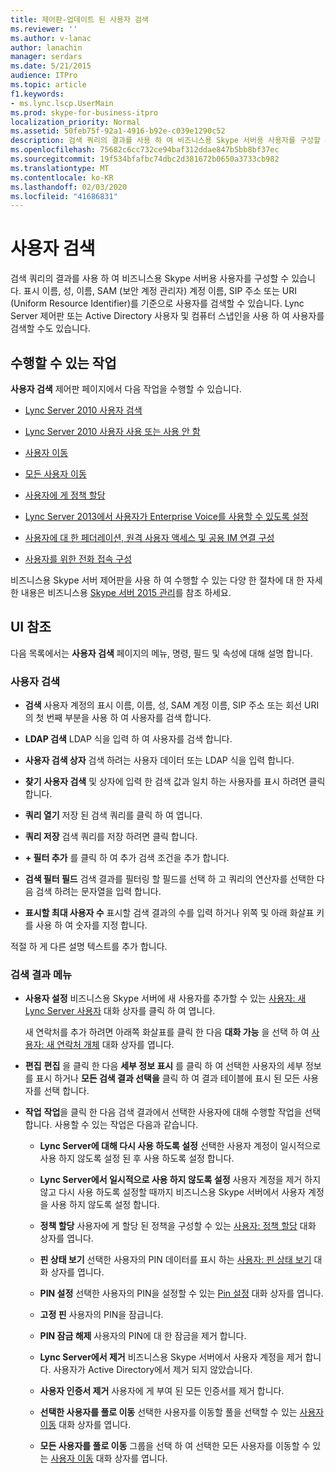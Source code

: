 ```yaml
---
title: 제어판-업데이트 된 사용자 검색
ms.reviewer: ''
ms.author: v-lanac
author: lanachin
manager: serdars
ms.date: 5/21/2015
audience: ITPro
ms.topic: article
f1.keywords:
- ms.lync.lscp.UserMain
ms.prod: skype-for-business-itpro
localization_priority: Normal
ms.assetid: 50feb75f-92a1-4916-b92e-c039e1290c52
description: 검색 쿼리의 결과를 사용 하 여 비즈니스용 Skype 서버용 사용자를 구성할 수 있습니다. 표시 이름, 성, 이름, SAM (보안 계정 관리자) 계정 이름, SIP 주소 또는 URI (Uniform Resource Identifier)를 기준으로 사용자를 검색할 수 있습니다. Lync Server 제어판 또는 Active Directory 사용자 및 컴퓨터 스냅인을 사용 하 여 사용자를 검색할 수도 있습니다.
ms.openlocfilehash: 75682c6cc732ce94baf312ddae847b5bb8bf37ec
ms.sourcegitcommit: 19f534bfafbc74dbc2d381672b0650a3733cb982
ms.translationtype: MT
ms.contentlocale: ko-KR
ms.lasthandoff: 02/03/2020
ms.locfileid: "41686831"
---
```

# <a name="control-panel---updated-user-search"></a>사용자 검색

검색 쿼리의 결과를 사용 하 여 비즈니스용 Skype 서버용 사용자를 구성할 수 있습니다. 표시 이름, 성, 이름, SAM (보안 계정 관리자) 계정 이름, SIP 주소 또는 URI (Uniform Resource Identifier)를 기준으로 사용자를 검색할 수 있습니다. Lync Server 제어판 또는 Active Directory 사용자 및 컴퓨터 스냅인을 사용 하 여 사용자를 검색할 수도 있습니다.

## <a name="tasks-you-can-perform"></a>수행할 수 있는 작업

**사용자 검색** 제어판 페이지에서 다음 작업을 수행할 수 있습니다.

- [Lync Server 2010 사용자 검색](https://technet.microsoft.com/library/3b9f6f55-d7a9-46ae-8e10-f221ba0d3bb5.aspx)

- [Lync Server 2010 사용자 사용 또는 사용 안 함](https://technet.microsoft.com/library/12497d00-f665-4a97-be68-854c5a8be4fc.aspx)

- [사용자 이동](move-user.md)

- [모든 사용자 이동](move-all-users.md)

- [사용자에 게 정책 할당](https://technet.microsoft.com/library/a4ed0120-d9e5-4eb2-acfd-8de2cb503652.aspx)

- [Lync Server 2013에서 사용자가 Enterprise Voice를 사용할 수 있도록 설정](../../deploy/deploy-enterprise-voice/enable-users-for-enterprise-voice.md)

- [사용자에 대 한 페더레이션, 원격 사용자 액세스 및 공용 IM 연결 구성](https://technet.microsoft.com/library/736fcaad-9f95-4896-b767-e199d86a00a4.aspx)

- [사용자를 위한 전화 접속 구성](https://technet.microsoft.com/library/4546432e-c839-4517-a2c5-bc0d4d8c6a03.aspx)

비즈니스용 Skype 서버 제어판을 사용 하 여 수행할 수 있는 다양 한 절차에 대 한 자세한 내용은 비즈니스용 [Skype 서버 2015 관리](../../manage/manage.md)를 참조 하세요.

## <a name="ui-reference"></a>UI 참조

다음 목록에서는 **사용자 검색** 페이지의 메뉴, 명령, 필드 및 속성에 대해 설명 합니다.

### <a name="user-search"></a>사용자 검색

- **검색** 사용자 계정의 표시 이름, 이름, 성, SAM 계정 이름, SIP 주소 또는 회선 URI의 첫 번째 부분을 사용 하 여 사용자를 검색 합니다.

- **LDAP 검색** LDAP 식을 입력 하 여 사용자를 검색 합니다.

- **사용자 검색 상자** 검색 하려는 사용자 데이터 또는 LDAP 식을 입력 합니다.

- **찾기** **사용자 검색** 및 상자에 입력 한 검색 값과 일치 하는 사용자를 표시 하려면 클릭 합니다.

- **쿼리 열기** 저장 된 검색 쿼리를 클릭 하 여 엽니다.

- **쿼리 저장** 검색 쿼리를 저장 하려면 클릭 합니다.

- **+ 필터 추가** 를 클릭 하 여 추가 검색 조건을 추가 합니다.

- **검색 필터 필드** 검색 결과를 필터링 할 필드를 선택 하 고 쿼리의 연산자를 선택한 다음 검색 하려는 문자열을 입력 합니다.

- **표시할 최대 사용자 수** 표시할 검색 결과의 수를 입력 하거나 위쪽 및 아래 화살표 키를 사용 하 여 숫자를 지정 합니다.

적절 하 게 다른 설명 텍스트를 추가 합니다.

### <a name="search-results-menus"></a>검색 결과 메뉴

- **사용자 설정** 비즈니스용 Skype 서버에 새 사용자를 추가할 수 있는 [사용자: 새 Lync Server 사용자](users-new-lync-server-user.md) 대화 상자를 클릭 하 여 엽니다.

    새 연락처를 추가 하려면 아래쪽 화살표를 클릭 한 다음 **대화 가능** 을 선택 하 여 [사용자: 새 연락처 개체](users-new-contact-objects.md) 대화 상자를 엽니다.

- **편집** **편집** 을 클릭 한 다음 **세부 정보 표시** 를 클릭 하 여 선택한 사용자의 세부 정보를 표시 하거나 **모든 검색 결과 선택을** 클릭 하 여 결과 테이블에 표시 된 모든 사용자를 선택 합니다.

- **작업** **작업**을 클릭 한 다음 검색 결과에서 선택한 사용자에 대해 수행할 작업을 선택 합니다. 사용할 수 있는 작업은 다음과 같습니다.

  - **Lync Server에 대해 다시 사용 하도록 설정** 선택한 사용자 계정이 일시적으로 사용 하지 않도록 설정 된 후 사용 하도록 설정 합니다.

  - **Lync Server에서 일시적으로 사용 하지 않도록 설정** 사용자 계정을 제거 하지 않고 다시 사용 하도록 설정할 때까지 비즈니스용 Skype 서버에서 사용자 계정을 사용 하지 않도록 설정 합니다.

  - **정책 할당** 사용자에 게 할당 된 정책을 구성할 수 있는 [사용자: 정책 할당](users-assign-policies.md) 대화 상자를 엽니다.

  - **핀 상태 보기** 선택한 사용자의 PIN 데이터를 표시 하는 [사용자: 핀 상태 보기](users-view-pin-status.md) 대화 상자를 엽니다.

  - **PIN 설정** 선택한 사용자의 PIN을 설정할 수 있는 [Pin 설정](set-pin.md) 대화 상자를 엽니다.

  - **고정 핀** 사용자의 PIN을 잠급니다.

  - **PIN 잠금 해제** 사용자의 PIN에 대 한 잠금을 제거 합니다.

  - **Lync Server에서 제거** 비즈니스용 Skype 서버에서 사용자 계정을 제거 합니다. 사용자가 Active Directory에서 제거 되지 않았습니다.

  - **사용자 인증서 제거** 사용자에 게 부여 된 모든 인증서를 제거 합니다.

  - **선택한 사용자를 풀로 이동** 선택한 사용자를 이동할 풀을 선택할 수 있는 [사용자 이동](move-user.md) 대화 상자를 엽니다.

  - **모든 사용자를 풀로 이동** 그룹을 선택 하 여 선택한 모든 사용자를 이동할 수 있는 [사용자 이동](move-user.md) 대화 상자를 엽니다.



